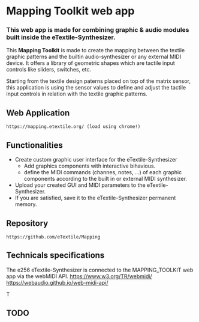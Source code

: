 # Mapping Toolkit web app
### This web app is made for combining graphic & audio modules built inside the eTextile-Synthesizer.

This **Mapping Toolkit** is made to create the mapping between the textile graphic patterns and the builtin audio-synthesizer or any external MIDI device. It offers a library of geometric shapes which are tactile input controls like sliders, switches, etc.

Starting from the textile design paterns placed on top of the matrix sensor, this application is using the sensor values to define and adjust the tactile input controls in relation with the textile graphic patterns.

## Web Application

    https://mapping.etextile.org/ (load using chrome!)

## Functionalities
- Create custom graphic user interface for the eTextile-Synthesizer
  - Add graphics components with interactive bihavious.
  - define the MIDI commands (channes, notes, ...) of each graphic components according to the built in or external MIDI synthesizer.
- Upload your created GUI and MIDI parameters to the eTextile-Synthesizer.
- If you are satisfied, save it to the eTextile-Synthesizer permanent memory.

## Repository

    https://github.com/eTextile/Mapping

## Technicals specifications
The e256 eTextile-Synthesizer is connected to the MAPPING_TOOLKIT web app via the webMIDI API.
    https://www.w3.org/TR/webmidi/
    https://webaudio.github.io/web-midi-api/

T

## TODO

